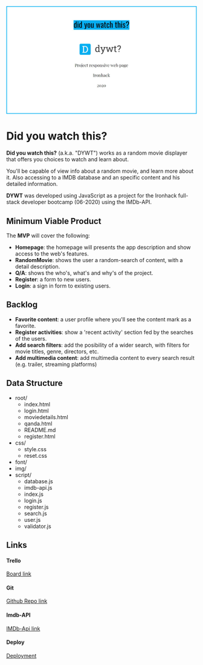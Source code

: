 <img src="./img/cover readme.jpg">

# Did you watch this?

**Did you watch this?** (a.k.a. "DYWT") works as a random movie displayer that offers you choices to watch and learn about.

You'll be capable of view info about a random movie, and learn more about it. Also accessing to a IMDB database and an specific content and his detailed information.

**DYWT** was developed using JavaScript as a project for the Ironhack full-stack developer bootcamp (06-2020) using the IMDb-API.

## Minimum Viable Product

The **MVP** will cover the following:

- **Homepage**: the homepage will presents the app description and show access to the web's features.
- **RandomMovie**: shows the user a random-search of content, with a detail description.
- **Q/A**: shows the who's, what's and why's of the project.
- **Register**: a form to new users.
- **Login**: a sign in form to existing users.

## Backlog

- **Favorite content**: a user profile where you'll see the content mark as a favorite.
- **Register activities**: show a 'recent activity' section fed by the searches of the users.
- **Add search filters**: add the posibility of a wider search, with filters for movie titles, genre, directors, etc.
- **Add multimedia content**: add multimedia content to every search result (e.g. trailer, streaming platforms)

## Data Structure

- root/
  - index.html
  - login.html
  - moviedetails.html
  - qanda.html
  - README.md
  - register.html
- css/
  - style.css
  - reset.css
- font/
- img/
- script/
  - database.js
  - imdb-api.js
  - index.js
  - login.js
  - register.js
  - search.js
  - user.js
  - validator.js

## Links

#### Trello

<a href="https://trello.com/b/hCLNrwaa/ih-module-1-proyect" alt="Board link">Board link</a>

#### Git

<a href="https://github.com/interstellarpf/didyouwatchthis" alt="Board link">Github Repo link</a>

#### Imdb-API

<a href="https://imdb-api.com/" alt="Board link">IMDb-Api link</a>

#### Deploy

<a href="https://interstellarpf.github.io/didyouwatchthis" alt="deploy-link">Deployment</a>

